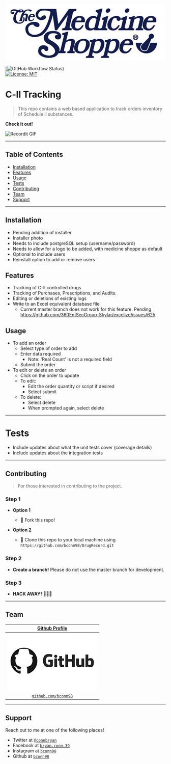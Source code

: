 ![alt text](web/assets/logo.png "Logo")

<p align="center">
    <!--<a href="https://travis-ci.org/360EntSecGroup-Skylar/excelize"><img src="https://travis-ci.org/360EntSecGroup-Skylar/excelize.svg?branch=master" alt="Build Status"></a>
    <a href="https://codecov.io/gh/360EntSecGroup-Skylar/excelize"><img src="https://codecov.io/gh/360EntSecGroup-Skylar/excelize/branch/master/graph/badge.svg" alt="Code Coverage"></a>
    <a href="https://goreportcard.com/report/github.com/360EntSecGroup-Skylar/excelize"><img src="https://goreportcard.com/badge/github.com/360EntSecGroup-Skylar/excelize" alt="Go Report Card"></a>
    <a href="https://pkg.go.dev/github.com/360EntSecGroup-Skylar/excelize/v2?tab=doc"><img src="https://img.shields.io/badge/go.dev-reference-007d9c?logo=go&logoColor=white" alt="go.dev"></a>
    <a href="https://opensource.org/licenses/MIT-License"><img src="https://img.shields.io/badge/license-bsd-orange.svg" alt="Licenses"></a> -->
</p>

[![GitHub Workflow Status](https://github.com/bconn98/DrugRecord/workflows/Build/badge.svg?branch=bconn98-patch-1))  
[![License: MIT](https://img.shields.io/badge/License-MIT-yellow.svg)](https://opensource.org/licenses/MIT)

# C-ll Tracking

> This repo contains a web based application to track orders inventory of Schedule ll substances.


**Check it out!**

![Recordit GIF](http://g.recordit.co/u1kQQv4K77.gif)

---

## Table of Contents

- [Installation](#Installation)
- [Features](#Features)
- [Usage](#Usage)
- [Tests](#Tests)
- [Contributing](#Contributing)
- [Team](#Team)
- [Support](#Support)

---

## Installation

- Pending addition of installer
- Installer photo
- Needs to include postgreSQL setup (username/password)
- Needs to allow for a logo to be added, with medicine shoppe as default
- Optional to include users
- Reinstall option to add or remove users


## Features
- Tracking of C-ll controlled drugs
- Tracking of Purchases, Prescriptions, and Audits.
- Editing or deletions of existing logs
- Write to an Excel equivalent database file
  - Current master branch does not work for this feature. Pending https://github.com/360EntSecGroup-Skylar/excelize/issues/625.


## Usage
- To add an order
  - Select type of order to add
  - Enter data required
    - Note: 'Real Count' is not a required field
  - Submit the order
- To edit or delete an order
  - Click on the order to update
  - To edit:
    - Edit the order quantity or script if desired
    - Select submit 
  - To delete:
    - Select delete
    - When prompted again, select delete
    
---

# Tests

- Include updates about what the unit tests cover (coverage details)
- Include updates about the integration tests
 
---

## Contributing

> For those interested in contributing to the project.

### Step 1

- **Option 1**
    - 🍴 Fork this repo!

- **Option 2**
    - 👯 Clone this repo to your local machine using `https://github.com/bconn98/DrugRecord.git`

### Step 2
- **Create a branch!** Please do not use the master branch for development.

### Step 3

- **HACK AWAY!** 🔨🔨🔨

---

## Team

| <a href="https://github.com/bconn98" target="_blank">**Github Profile**</a> 
| :---: |
| [![Github](web/assets/github_photo.png)](http://github.com/bconn98) 
| <a href="http://github.com/bconn98" target="_blank">`github.com/bconn98`</a> 

---

## Support

Reach out to me at one of the following places!

<!-- - Website at <a href="http://fvcproductions.com" target="_blank">`fvcproductions.com`</a> -->
- Twitter at <a href="https://twitter.com/connbryan" target="_blank">`@connbryan`</a>
- Facebook at <a href="https://www.facebook.com/bryan.conn.39/" target="_blank"> `bryan.conn.39` </a>
- Instagram at <a href="https://www.instagram.com/bconn98/" target="_blank"> `bconn98` </a>
- Github at <a href="http://github.com/bconn98" target="_blank">`bconn98`</a>
